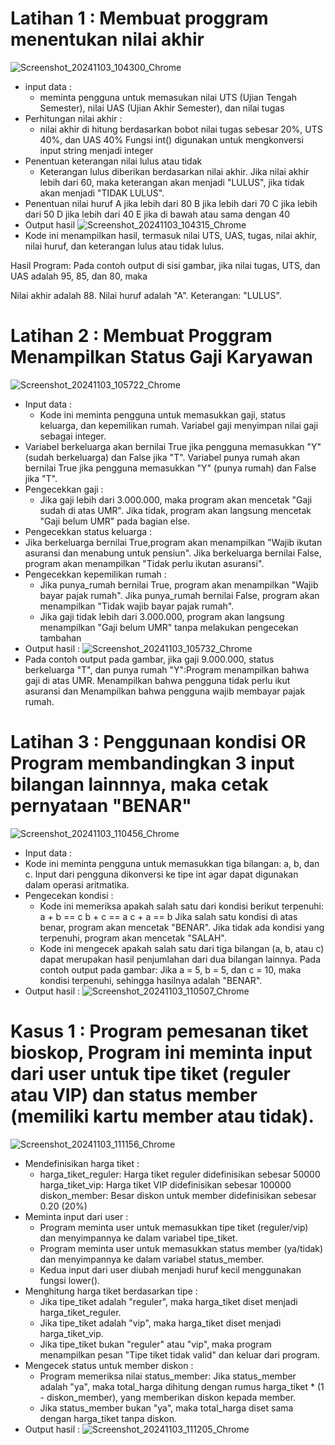 # Latihan 1 : Membuat proggram menentukan nilai akhir
![Screenshot_20241103_104300_Chrome](https://github.com/user-attachments/assets/3ad6fca6-b860-48d0-a80f-c62a77e396f3)
- input data :
   - meminta pengguna untuk memasukan nilai UTS (Ujian Tengah Semester), nilai UAS (Ujian Akhir Semester), dan nilai tugas
- Perhitungan nilai akhir :
    - nilai akhir di hitung berdasarkan bobot nilai tugas sebesar 20%, UTS 40%, dan UAS 40%
Fungsi int() digunakan untuk mengkonversi input string menjadi integer
- Penentuan keterangan nilai lulus atau tidak
   - Keterangan lulus diberikan berdasarkan nilai akhir. Jika nilai akhir lebih dari 60, maka keterangan akan menjadi "LULUS", jika tidak akan menjadi "TIDAK LULUS".
- Penentuan nilai huruf
    A jika lebih dari 80
    B jika lebih dari 70 C jika lebih dari 50
    D jika lebih dari 40 E jika di bawah atau sama dengan 40
- Output hasil
![Screenshot_20241103_104315_Chrome](https://github.com/user-attachments/assets/af1df4d7-ca73-4888-944c-2dd9d235c990)
- Kode ini menampilkan hasil, termasuk nilai UTS, UAS, tugas, nilai akhir, nilai huruf, dan keterangan lulus atau tidak lulus.

Hasil Program: Pada contoh output di sisi gambar, jika nilai tugas, UTS, dan UAS adalah 95, 85, dan 80, maka

Nilai akhir adalah 88. Nilai huruf adalah "A". Keterangan: "LULUS".

# Latihan 2 : Membuat Proggram Menampilkan Status Gaji Karyawan
![Screenshot_20241103_105722_Chrome](https://github.com/user-attachments/assets/af70c9e2-9352-4a87-b371-98f0a6fe26ce)
- Input data :
   - Kode ini meminta pengguna untuk memasukkan gaji, status keluarga, dan kepemilikan rumah. Variabel gaji menyimpan nilai gaji sebagai integer.
 - Variabel berkeluarga akan bernilai True jika pengguna memasukkan "Y" (sudah berkeluarga) dan False jika "T". Variabel punya rumah akan bernilai True jika pengguna memasukkan "Y" (punya rumah) dan False jika "T".
- Pengecekkan gaji :
  - Jika gaji lebih dari 3.000.000, maka program akan mencetak "Gaji sudah di atas UMR". Jika tidak, program akan langsung mencetak "Gaji belum UMR" pada bagian else.
- Pengecekkan status keluarga :
 - Jika berkeluarga bernilai True,program akan menampilkan "Wajib ikutan asuransi dan menabung untuk pensiun". Jika berkeluarga bernilai False, program akan menampilkan "Tidak perlu ikutan asuransi".
- Pengecekkan kepemilikan rumah :
  - Jika punya_rumah bernilai True, program akan menampilkan "Wajib bayar pajak rumah". Jika punya_rumah bernilai False, program akan menampilkan "Tidak wajib bayar pajak rumah".
  - Jika gaji tidak lebih dari 3.000.000, program akan langsung menampilkan "Gaji belum UMR" tanpa melakukan pengecekan tambahan
- Output hasil :
![Screenshot_20241103_105732_Chrome](https://github.com/user-attachments/assets/2afe0e6a-57c7-4abf-b3ee-dc28c8a7e988)
- Pada contoh output pada gambar, jika gaji 9.000.000, status berkeluarga "T", dan punya rumah "Y":Program menampilkan bahwa gaji di atas UMR. Menampilkan bahwa pengguna tidak perlu ikut asuransi dan Menampilkan bahwa pengguna wajib membayar pajak rumah.

# Latihan 3 : Penggunaan kondisi OR Program membandingkan 3 input bilangan lainnnya, maka cetak pernyataan "BENAR"
![Screenshot_20241103_110456_Chrome](https://github.com/user-attachments/assets/f608d235-5c7a-4662-911a-e4e4a7436f2a)
- Input data :
 - Kode ini meminta pengguna untuk memasukkan tiga bilangan: a, b, dan c. Input dari pengguna dikonversi ke tipe int agar dapat digunakan dalam operasi aritmatika.
- Pengecekan kondisi :
  -  Kode ini memeriksa apakah salah satu dari kondisi berikut terpenuhi: a + b == c b + c == a c + a == b Jika salah satu kondisi di atas benar, program akan mencetak "BENAR". Jika tidak ada kondisi yang terpenuhi, program akan mencetak "SALAH".
   -  Kode ini mengecek apakah salah satu dari tiga bilangan (a, b, atau c) dapat merupakan hasil penjumlahan dari dua bilangan lainnya. Pada contoh output pada gambar: Jika a = 5, b = 5, dan c = 10, maka kondisi terpenuhi, sehingga hasilnya adalah "BENAR".
- Output hasil :
![Screenshot_20241103_110507_Chrome](https://github.com/user-attachments/assets/5c4133d5-67cc-4a36-8e11-cd03f3d0e9ad)

# Kasus 1 : Program pemesanan tiket bioskop, Program ini meminta input dari user untuk tipe tiket (reguler atau VIP) dan status member (memiliki kartu member atau tidak).
![Screenshot_20241103_111156_Chrome](https://github.com/user-attachments/assets/3c876969-4ab4-46e5-b4e5-84c992fcd58b)
- Mendefinisikan harga tiket :
   - harga_tiket_reguler: Harga tiket reguler didefinisikan sebesar 50000 harga_tiket_vip: Harga tiket VIP didefinisikan sebesar 100000 diskon_member: Besar diskon untuk member didefinisikan sebesar 0.20 (20%)
- Meminta input dari user :
    - Program meminta user untuk memasukkan tipe tiket (reguler/vip) dan menyimpannya ke dalam variabel tipe_tiket.
   - Program meminta user untuk memasukkan status member (ya/tidak) dan menyimpannya ke dalam variabel status_member.
  - Kedua input dari user diubah menjadi huruf kecil menggunakan fungsi lower().
- Menghitung harga tiket berdasarkan tipe :
    - Jika tipe_tiket adalah "reguler", maka harga_tiket diset menjadi harga_tiket_reguler.
    - Jika tipe_tiket adalah "vip", maka harga_tiket diset menjadi harga_tiket_vip.
    - Jika tipe_tiket bukan "reguler" atau "vip", maka program menampilkan pesan "Tipe tiket tidak valid" dan keluar dari program.
- Mengecek status untuk member diskon :
    - Program memeriksa nilai status_member: Jika status_member adalah "ya", maka total_harga dihitung dengan rumus harga_tiket * (1 - diskon_member), yang memberikan diskon kepada member.
   - Jika status_member bukan "ya", maka total_harga diset sama dengan harga_tiket tanpa diskon.
- Output hasil :
![Screenshot_20241103_111205_Chrome](https://github.com/user-attachments/assets/58c95385-cd2e-4334-87d9-cc8e283cfb7a)
